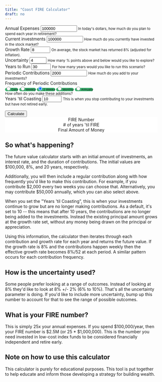 ```yaml
---
title: "Coast FIRE Calculator"
draft: no
---
```

<script src="https://unpkg.com/intersection-observer"></script>
<script src="https://unpkg.com/scrollama"></script>
<script src="https://d3js.org/d3.v6.js"></script>

<!-- Ezoic - under_page_title - under_page_title -->
<div id="ezoic-pub-ad-placeholder-105"> </div>
<!-- End Ezoic - under_page_title - under_page_title -->


<main>
<form>
  <div class="container">
    <div class="row">
      <div class="form-group col-sm-3">
        <label for="annual_expenses">Annual Expenses</label>
        <input type="number" class="form-control" id="annual_expenses" aria-describedby="annual_expenses_help" value="100000" min="0" max="1000000000">
        <small id="annual_expenses_help" class="form-text text-muted">In today's dollars, how much do you plan to spend each year in retirement?</small>
      </div>
      <div class="form-group col-sm-3">
        <label for="current_investments">Current investments</label>
        <input type="number" class="form-control" id="current_investments" aria-describedby="current_investments_help" value="100000" min="0" max="1000000000">
        <small id="current_investments_help" class="form-text text-muted">How much do you currently have invested in the stock market?</small>
      </div>
      <div class="form-group col-sm-3">
        <label for="growth_rate">Growth Rate</label>
        <input type="number" class="form-control" id="growth_rate" aria-describedby="current_investments_help" value="8" min="0" max="100">
        <small id="growth_rate_help" class="form-text text-muted">On average, the stock market has returned 8% (adjusted for inflation).</small>
      </div>
      <div class="form-group col-sm-3">
        <label for="uncertainty">Uncertainty</label>
        <input type="number" class="form-control" id="uncertainty" aria-describedby="uncertainty_help" value="4" min="0" max="20">
        <small id="uncertainty_help" class="form-text text-muted">How many % points above and below would you like to explore?</small>
      </div>
    </div>
    <div class="row">
      <div class="form-group col-sm-3">
        <label for="years_contributing">Years to Run</label>
        <input type="number" class="form-control" id="years_contributing" aria-describedby="years_contributing" value="30" min="2" max="100">
        <small id="years_contributing_help" class="form-text text-muted">For how many years would you like to run this scenario?</small>
      </div>
      <div class="form-group col-sm-3">
        <label for="contributions">Periodic Contributions</label>
        <input type="number" class="form-control" id="contributions" aria-describedby="contributions_help" value="2000" min="0" max="1000000000">
        <small id="contributions_help" class="form-text text-muted">How much do you add to your investments?</small>
      </div>
      <div class="form-group col-sm-6">
        <label>Frequency of Periodic Contributions</label><br>
        <div class="btn-group btn-group-toggle" data-toggle="buttons">
           <label class="btn btn-secondary active"><input type="radio" name="options" id="daily" autocomplete="off">Daily</label>
           <label class="btn btn-secondary"><input type="radio" name="options" id="weekly" autocomplete="off">Weekly</label>
           <label class="btn btn-secondary"><input type="radio" name="options" id="2_weeks" autocomplete="off" checked>2 Weeks</label>
           <label class="btn btn-secondary"><input type="radio" name="options" id="monthly" autocomplete="off">Monthly</label>
           <label class="btn btn-secondary"><input type="radio" name="options" id="annually" autocomplete="off">Annually</label>
        </div>
        <small id="annual_contributions_help" class="form-text text-muted">How often do you make these additions?</small>
      </div>
    </div>
    <div class="row">
      <div class="form-group col-sm-3">
          <label for="years_til_coasting">Years 'til Coasting</label>
          <input type="number" class="form-control" id="years_til_coasting" aria-describedby="years_til_coasting_help" value="10" min="0" max="100">
          <small id="years_til_coasting_help" class="form-text text-muted">This is when you stop contributing to your investments but have not retired early.</small>
      </div>
    </div>
  </div>
</form>

<section id="scrolly3">
    <button class="btn btn-primary vis-btn" onclick="runfv()">Calculate</button>
    <figure>
      <div id="future_value"></div>
    </figure>
</section>
<section>
  <figure>
    <div class="container">
        <div class="row">
          <div class="col-sm counter-header">FIRE Number
            <div id="fire_number"></div>
          </div>
          <div class="col-sm counter-header"># of years 'til FIRE
            <div id="years_til_fire"></div>
          </div>
          <div class="col-sm counter-header">Final Amount of Money
            <div id="final_amount"></div>
          </div>
        </div>
      </div>
  </figure>
</section>

## So what's happening?

The future value calculator starts with an initial amount of investments, an interest rate, and the duration of contributions. The initial values are $100,000, 8%, and 20 years, respectively. 

Additionally, you will then include a regular contribution along with how frequently you'd like to make this contribution. For example, if you contribute $2,000 every two weeks you can choose that. Alternatively, you may contribute $50,000 annually, which you can also select above.

When you set the "Years 'til Coasting", this is when your investments continue to grow but are no longer making contributions. As a default, it's set to 10 -- this means that after 10 years, the contributions are no longer being added to the investments. Instead the existing principal amount grows at the growth rate set, without any money being drawn on the principal or appreciation. 

Using this information, the calculator then iterates through each contribution and growth rate for each year and returns the future value. If the growth rate is 8% and the contributions happen weekly then the effective growth rate becomes 8%/52 at each period. A similar pattern occurs for each contribution frequency.

## How is the uncertainty used?

Some people prefer looking at a range of outcomes. Instead of looking at 8% they'd like to look at 8% +/- 2% (6% to 10%). That's all the uncertainty parameter is doing. If you'd like to include more uncertainty, bump up this number to account for that to see the range of possible outcomes.

## What is your FIRE number?

This is simply 25x your annual expenses. If you spend $100,000/year, then your FIRE number is $2.5M (or 25 * $1,000,000). This is the number you need invested in low-cost index funds to be considered financially independent and retire early.

## Note on how to use this calculator

This calculator is purely for educational purposes. This tool is put together to help educate and inform those developing a strategy for building wealth.
  
</main>

<style>

  #scrolly1, #scrolly2 {
    position: relative;
    background-color: #ffffff;
    padding: 1rem;
  }

  article {
    position: relative;
    padding: 0;
    max-width: 20rem;
    margin: 0 auto;
  }
  figure {
    position: -webkit-sticky;
    position: sticky;
    left: 0;
    width: 100%;
    margin: 0;
    -webkit-transform: translate3d(0, 0, 0);
    -moz-transform: translate3d(0, 0, 0);
    transform: translate3d(0, 0, 0);
    background-color: #fff;
    -webkit-transform:translateZ(0px);
    -moz-transform:translateZ(0px);
    -o-transform:translateZ(0px);
    transform:translateZ(0px);
    z-index:0;
  }
  
  figure p {
    text-align: center;
    padding: 1rem;
    position: absolute;
    top: 50%;
    left: 50%;
    -moz-transform: translate(-50%, -50%);
    -webkit-transform: translate(-50%, -50%);
    transform: translate(-50%, -50%);
    -webkit-transform:translateZ(0px);
    -moz-transform:translateZ(0px);
    -o-transform:translateZ(0px);
    transform:translateZ(0px);
    z-index:0;
    font-size: 8rem;
    font-weight: 900;
    color: #fff;
  }
  .step {
    position: relative;
    margin: 0 auto 2rem auto;
    color: #000000;
    // background-color: rgba(0, 0, 0, .1);
    background-color: #fff;
    border: 1px solid;
    box-shadow: 2px 5px 2px 2px #888888;
    text-align: center;
    -webkit-transform:translateZ(0px);
    -moz-transform:translateZ(1000px);
    -o-transform:translateZ(1000px);
    transform:translateZ(1000px);
    z-index:1000;
  }
  .step:last-child {
    margin-bottom: 80vh;
  }
  .step.is-active p {
    background-color: #3CB371;
    color: #fff;
  }
  .step p {
    text-align: center;
    padding: 1rem;
    font-size: 1.5rem;
    background-color: #d5d5d5;
    color: #fff;
  }
  .step div {
    padding-left: .5rem;
    padding-right: .5rem;
  }
  
  .btn-holder {
    text-align: center;
  }
  
  .overlay {
    fill: none;
    pointer-events: all;
  }

  .focus circle {
      fill: #3CB371;
  }

  .tooltip {
      width: 150px;
      padding: 4px 10px;
      border: 1px solid #3CB371;
      border-radius: 4px;
      box-shadow: 2px 2px 4px rgba(0,0,0,0.3);
      position: absolute;
      background-color: white;
      font-size: 14px;
      pointer-events: none;
      -webkit-transition: all 0.25s;
      -moz-transition: all 0.25s;
      -ms-transition: all 0.25s;
      -o-transition: all 0.25s;
      transition: all 0.25s;
      opacity: 1 !important;
  }

  .tooltip div {
      margin: 3px 0;
  }
  .tooltip-date, .tooltip-likes, .tooltip-lower, .tooltip-upper {
      font-weight: bold;
  }
  
  .btn-secondary {
    background-color: #3CB371;
    font-size : clamp(.5rem, 1vw, .75rem);
    border-radius: 100px;
  }
  
  .counter-header {
    text-align:center;
  }
  
  #fire_number, #years_til_fire, #final_amount {
    font-size: 40px;
  }

</style>



<script>

  function runfv() {
  
    d3.select(".fire_number_line").remove();
    d3.select(".fire_number").remove();
    d3.select(".future_value_line").remove();
    d3.select(".future_value").remove();
    d3.select(".error_bar_area").remove();
    d3.select(".coast_fire_line").remove();
    
    var daily = document.getElementById('daily').checked;
      weekly = document.getElementById('weekly').checked;
      two_weeks = document.getElementById('2_weeks').checked;
      monthly = document.getElementById('monthly').checked;
      annually = document.getElementById('annually').checked;
      annual_expenses = Number(document.getElementById('annual_expenses').value);
      fire_number = 25*annual_expenses;
      years_contributing = Number(document.getElementById('years_contributing').value);
      years_til_coasting = Number(document.getElementById('years_til_coasting').value);
      growth_rate = Number(document.getElementById('growth_rate').value) / 100;
      uncertainty = Number(document.getElementById('uncertainty').value) / 100;
      current_investments = Number(document.getElementById('current_investments').value);
      contributions = Number(document.getElementById('contributions').value);
    
    // Calculate FIRE Numbers
    var fire_number_data = [
      {x: 0, y: fire_number, y1: fire_number},
      {x: years_contributing, y: fire_number, y1: fire_number}
    ];
    
    
    if (daily) {
    
      var div_mult = 365;
    
    } else if (weekly) {
      
      var div_mult = 52;
    
    } else if (two_weeks) {
    
      var div_mult = 26;
    
    } else if (monthly) {
    
      var div_mult = 12;
    
    } else if (annually) {
    
      var div_mult = 1;
    
    }
    
    var no_periods = years_contributing * div_mult;
        coasting_periods = years_til_coasting * div_mult;
        periodic_growth_rate = growth_rate / div_mult;
        periodic_uncertainty = uncertainty / div_mult;
    
    // Calculate FV Numbers
    var future_value_data = [{x: 0, y: current_investments, y0: current_investments, y1: current_investments}];
    
    for(let i=0; i < no_periods; i++) {
    
      if (i <= coasting_periods) {
      
        future_value_data[i+1] = {x: Math.round( ((i+1)/div_mult) * 100) / 100, 
                                y: Math.round( (Number(((future_value_data[i].y + contributions) * (1 + periodic_growth_rate)))) * 100) / 100,
                                y0: Math.round( (Number(((future_value_data[i].y0 + contributions) * (1 + periodic_growth_rate - periodic_uncertainty)))) * 100) / 100,
                                y1: Math.round( (Number(((future_value_data[i].y1 + contributions) * (1 + periodic_growth_rate + periodic_uncertainty)))) * 100) / 100};
      
      } else {
      
        future_value_data[i+1] = {x: Math.round( ((i+1)/div_mult) * 100) / 100, 
                                y: Math.round( (Number(((future_value_data[i].y) * (1 + periodic_growth_rate)))) * 100) / 100,
                                y0: Math.round( (Number(((future_value_data[i].y0) * (1 + periodic_growth_rate - periodic_uncertainty)))) * 100) / 100,
                                y1: Math.round( (Number(((future_value_data[i].y1) * (1 + periodic_growth_rate + periodic_uncertainty)))) * 100) / 100};
      
      }
    
    }
    
    if (d3.max(future_value_data, d => d.y) > fire_number) {
      var years_til_fire = d3.min(future_value_data.filter(function(d) {return d.y > fire_number}), d => d.x);
      update_counts("years_til_fire", years_til_fire-5, years_til_fire, false);
    } else {
      var years_til_fire = 0;
      update_counts("years_til_fire", "NA", "NA", false);
    }
    
    update_counts("fire_number", fire_number-100, fire_number, true);
    update_counts("final_amount", future_value_data[future_value_data.length -1].y - 100, future_value_data[future_value_data.length -1].y, true);
    
    
    var coast_fire_data = [
      {x: years_til_coasting, y: 0},
      {x: years_til_coasting, y: d3.max(future_value_data.concat(fire_number_data), d => d.y1) * 1.2}
    ];
    
    // Set axes
    // Create the X axis:
    x.domain([0, years_contributing]);
    svg.selectAll(".myXaxis")
      .call(xAxis);
    
    const xScale = d3
      .scaleLinear()
      .range([0, width])
      .domain([0, years_contributing]);
    
    // create the Y axis
    y.domain([0, d3.max(future_value_data.concat(fire_number_data), d => d.y1) * 1.2])
    svg.selectAll(".myYaxis")
      .transition()
      .duration(1000)
      .call(yAxis);
    
    // Create scales
    const yScale = d3
      .scaleLinear()
      .range([height, 0])
      .domain([0, d3.max(future_value_data.concat(fire_number_data), d => d.y1) * 1.2]);
    
    var error_bar_area = function(datum, boolean) {
      return d3.area()
        .x(function(d) {return xScale(d.x); })
        .y0(function(d) {return boolean ? yScale(d.y0) : yScale(d.y); })
        .y1(function(d) {return boolean ? yScale(d.y1) : yScale(d.y); })
        (datum);
    }
        
    
    // Add path
    svg
      .append("path")
      .datum(future_value_data)
      .attr("d", d => error_bar_area(d, false))
      .transition()
      .duration(2000)
      .delay(2000)
      .attr("class", "error_bar_area")
      .attr("fill", "#CCE5DF")
      .attr("stroke", "none")
      .attr("d", d => error_bar_area(d, true));
      
    const fire_number_line = d3
      .line()
      .x(d => xScale(d.x))
      .y(d => yScale(d.y));
    
    // Add path
    const path = svg
      .append("path")
      .datum(fire_number_data)
      .attr("class", "fire_number_line")
      .attr("fill", "none")
      .attr("stroke", "#000000")
      .attr("stroke-linejoin", "round")
      .attr("stroke-linecap", "round")
      .attr("stroke-width", 3)
      .attr("d", fire_number_line);
      
    const pathLength = path.node().getTotalLength();
    
    const transitionPath = d3
      .transition()
      .ease(d3.easeSin)
      .duration(1000);
      
    path
      .attr("stroke-dashoffset", pathLength)
      .attr("stroke-dasharray", pathLength)
      .transition(transitionPath)
      .attr("stroke-dashoffset", 0);
    
    // Add path
    const coast_path = svg
      .append("path")
      .datum(coast_fire_data)
      .attr("class", "coast_fire_line")
      .attr("fill", "none")
      .attr("stroke", "#666")
      .attr("stroke-linejoin", "round")
      .attr("stroke-linecap", "round")
      .attr("stroke-width", 3)
      .attr("d", fire_number_line);
      
    const coast_pathLength = coast_path.node().getTotalLength();
    
    const coast_transitionPath = d3
      .transition()
      .ease(d3.easeSin)
      .duration(1000);
      
    coast_path
      .attr("stroke-dashoffset", coast_pathLength)
      .attr("stroke-dasharray", coast_pathLength)
      .transition(coast_transitionPath)
      .attr("stroke-dashoffset", 0);
  
    // Add path
    const fv_path = svg
      .append("path")
      .datum(future_value_data)
      .attr("class", "future_value_line")
      .attr("fill", "none")
      .attr("stroke", "#3CB371")
      .attr("stroke-linejoin", "round")
      .attr("stroke-linecap", "round")
      .attr("stroke-width", 3)
      .attr("d", fire_number_line);
      
    const fv_pathLength = fv_path.node().getTotalLength();
    
    const fv_transitionPath = d3
      .transition()
      .delay(1000)
      .ease(d3.easeSin)
      .duration(1000);
      
    fv_path
      .attr("stroke-dashoffset", fv_pathLength)
      .attr("stroke-dasharray", fv_pathLength)
      .transition(fv_transitionPath)
      .attr("stroke-dashoffset", 0);
        
    var tooltip = d3
      .select("#future_value")
      .append("div")
      .attr("class", "tooltip")
      .style("display", "none");

    var focus = svg.append("g")
      .attr("class", "focus")
      .style("display", "none");
        
    focus.append("circle")
      .attr("r", 5);
        
    var tooltipDate = tooltip.append("div");
    
    tooltipDate.append("span")
      .attr("class", "tooltip-title")
      .text("Future Value: ");
        
    var tooltipDateValue = tooltipDate.append("span")
      .attr("class", "tooltip-date");
    
    var tooltipLower = tooltip.append("div");
    
    tooltipLower.append("span")
      .attr("class", "tooltip-title")
      .text("Lower Bounds: ");
        
    var tooltipLowerValue = tooltipLower.append("span")
      .attr("class", "tooltip-lower");
      
    var tooltipUpper = tooltip.append("div");
    
    tooltipUpper.append("span")
      .attr("class", "tooltip-title")
      .text("Upper Bounds: ");
        
    var tooltipUpperValue = tooltipUpper.append("span")
      .attr("class", "tooltip-upper");
    
    var tooltipLikes = tooltip.append("div");
    
    tooltipLikes.append("span")
      .attr("class", "tooltip-title")
      .text("Year: ");
        
    var tooltipLikesValue = tooltipLikes.append("span")
        .attr("class", "tooltip-likes");

    svg.append("rect")
        .attr("class", "overlay")
        .attr("width", width)
        .attr("height", height)
        .on("mouseover", function() { focus.style("display", null); tooltip.style("display", null);  })
        .on("mouseout", function() { focus.style("display", "none"); tooltip.style("display", "none"); })
        .on("mousemove", mousemove);
    
    function mousemove() {
        var x0 = x.invert(d3.pointer(event,this)[0]),
            i = bisectX(future_value_data, x0, 1),
            d0 = future_value_data[i - 1],
            d1 = future_value_data[i],
            d = x0 - d0.x > d1.x - x0 ? d1 : d0;
        focus.attr("transform", "translate(" + x(d.x) + "," + y(d.y) + ")");
        tooltip.attr("style", "left:" + (x(d.x) + 64) + "px;top:" + (y(d.y1) - 100) + "px;");
        tooltip.select(".tooltip-date").text("$" + numberWithCommas(d.y));
        tooltip.select(".tooltip-lower").text("$" + numberWithCommas(d.y0));
        tooltip.select(".tooltip-upper").text("$" + numberWithCommas(d.y1));
        tooltip.select(".tooltip-likes").text(d.x);
    }
    
  }
  
  // parse the date / time
  var bisectX = d3.bisector(function(d) { return d.x; }).left;
  
  function update_counts(id, startamount, uptoamount, dollar) {
    var counts=setInterval(updated);
    var upto=startamount;
    function updated(){
        var count= document.getElementById(id);
        if (dollar) {
          count.innerHTML="$" + numberWithCommas(++upto);
        } else {
          count.innerHTML=numberWithCommas(++upto);
        }
        if(upto>=uptoamount) {
            clearInterval(counts);
        }
    }
  }
  
  function numberWithCommas(x) {
      return x.toString().replace(/\B(?=(\d{3})+(?!\d))/g, ",");
  }
  
  
  
  // Initialize graph
  // set the dimensions and margins of the graph
  const margin = {top: 10, right: 30, bottom: 30, left: 75},
    parentDivmd = document.getElementById("future_value");
    width = parentDivmd.clientWidth - margin.left - margin.right;
    height = 400;
  
  // append the svg object to the body of the page
  const svg = d3.select("#future_value")
    .append("svg")
      .attr("width", width + margin.left + margin.right)
      .attr("height", height + margin.top + margin.bottom)
    .append("g")
      .attr("transform", `translate(${margin.left},${margin.top})`);
        
  // Initialise a X axis:
  const x = d3.scaleLinear().range([0,width]);
  const xAxis = d3.axisBottom().scale(x);
  svg.append("g")
    .attr("transform", `translate(0, ${height})`)
    .attr("class","myXaxis");
    
  // Initialize an Y axis
  const y = d3.scaleLinear().range([height, 0]);
  const yAxis = d3.axisLeft().scale(y);
  svg.append("g")
    .attr("class","myYaxis");
  
  // text label for the y axis
  svg.append("text")
    .attr("transform", "rotate(-90)")
    .attr("y", 0 - margin.left)
    .attr("x",0 - (height / 2))
    .attr("dy", "1em")
    .style("text-anchor", "middle")
    .text("Value in Dollars");
  
  // text label for the x axis
  svg.append("text")             
    .attr("transform",
          "translate(" + (width/2) + " ," + 
                           (height + margin.top + 20) + ")")
    .style("text-anchor", "middle")
    .text("Years");
  
  var legend_keys = ["Future Value", "FIRE Number", "+/- Uncertainty", "Year Began Coasting"];
    graph_colors = ["#3CB371", "#000000", "#CCE5DF", "#666"];

  var lineLegend = svg.selectAll(".lineLegend").data(legend_keys)
      .enter().append("g")
      .attr("class","lineLegend")
      .attr("transform", function (d,i) {
              return "translate(" + 20 + "," + (i*20)+")";
          });
  
  lineLegend.append("text").text(function (d) {return d;})
      .attr("transform", "translate(15,9)"); //align texts with boxes
  
  lineLegend.append("rect")
      .attr("fill", function (d, i) {return graph_colors[i]; })
      .attr("width", 10).attr("height", 10);
  
  
  
  
  // Have things run on load
  runfv();
  
</script>

<!-- Ezoic - bottom_of_page - bottom_of_page -->
<div id="ezoic-pub-ad-placeholder-101"> </div>
<!-- End Ezoic - bottom_of_page - bottom_of_page -->
